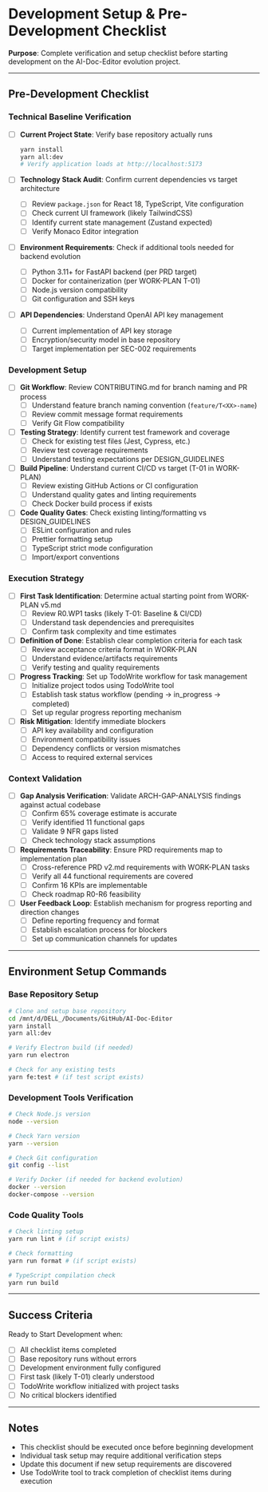 # Development Setup & Pre-Development Checklist

**Purpose**: Complete verification and setup checklist before starting development on the AI-Doc-Editor evolution project.

---

## Pre-Development Checklist

### Technical Baseline Verification

- [ ] **Current Project State**: Verify base repository actually runs

  ```bash
  yarn install
  yarn all:dev
  # Verify application loads at http://localhost:5173
  ```

- [ ] **Technology Stack Audit**: Confirm current dependencies vs target architecture
  - [ ] Review `package.json` for React 18, TypeScript, Vite configuration
  - [ ] Check current UI framework (likely TailwindCSS)
  - [ ] Identify current state management (Zustand expected)
  - [ ] Verify Monaco Editor integration

- [ ] **Environment Requirements**: Check if additional tools needed for backend evolution
  - [ ] Python 3.11+ for FastAPI backend (per PRD target)
  - [ ] Docker for containerization (per WORK-PLAN T-01)
  - [ ] Node.js version compatibility
  - [ ] Git configuration and SSH keys

- [ ] **API Dependencies**: Understand OpenAI API key management
  - [ ] Current implementation of API key storage
  - [ ] Encryption/security model in base repository
  - [ ] Target implementation per SEC-002 requirements

### Development Setup

- [ ] **Git Workflow**: Review CONTRIBUTING.md for branch naming and PR process
  - [ ] Understand feature branch naming convention (`feature/T<XX>-name`)
  - [ ] Review commit message format requirements
  - [ ] Verify Git Flow compatibility

- [ ] **Testing Strategy**: Identify current test framework and coverage
  - [ ] Check for existing test files (Jest, Cypress, etc.)
  - [ ] Review test coverage requirements
  - [ ] Understand testing expectations per DESIGN_GUIDELINES

- [ ] **Build Pipeline**: Understand current CI/CD vs target (T-01 in WORK-PLAN)
  - [ ] Review existing GitHub Actions or CI configuration
  - [ ] Understand quality gates and linting requirements
  - [ ] Check Docker build process if exists

- [ ] **Code Quality Gates**: Check existing linting/formatting vs DESIGN_GUIDELINES
  - [ ] ESLint configuration and rules
  - [ ] Prettier formatting setup
  - [ ] TypeScript strict mode configuration
  - [ ] Import/export conventions

### Execution Strategy

- [ ] **First Task Identification**: Determine actual starting point from WORK-PLAN v5.md
  - [ ] Review R0.WP1 tasks (likely T-01: Baseline & CI/CD)
  - [ ] Understand task dependencies and prerequisites
  - [ ] Confirm task complexity and time estimates

- [ ] **Definition of Done**: Establish clear completion criteria for each task
  - [ ] Review acceptance criteria format in WORK-PLAN
  - [ ] Understand evidence/artifacts requirements
  - [ ] Verify testing and quality requirements

- [ ] **Progress Tracking**: Set up TodoWrite workflow for task management
  - [ ] Initialize project todos using TodoWrite tool
  - [ ] Establish task status workflow (pending → in_progress → completed)
  - [ ] Set up regular progress reporting mechanism

- [ ] **Risk Mitigation**: Identify immediate blockers
  - [ ] API key availability and configuration
  - [ ] Environment compatibility issues
  - [ ] Dependency conflicts or version mismatches
  - [ ] Access to required external services

### Context Validation

- [ ] **Gap Analysis Verification**: Validate ARCH-GAP-ANALYSIS findings against actual codebase
  - [ ] Confirm 65% coverage estimate is accurate
  - [ ] Verify identified 11 functional gaps
  - [ ] Validate 9 NFR gaps listed
  - [ ] Check technology stack assumptions

- [ ] **Requirements Traceability**: Ensure PRD requirements map to implementation plan
  - [ ] Cross-reference PRD v2.md requirements with WORK-PLAN tasks
  - [ ] Verify all 44 functional requirements are covered
  - [ ] Confirm 16 KPIs are implementable
  - [ ] Check roadmap R0-R6 feasibility

- [ ] **User Feedback Loop**: Establish mechanism for progress reporting and direction changes
  - [ ] Define reporting frequency and format
  - [ ] Establish escalation process for blockers
  - [ ] Set up communication channels for updates

---

## Environment Setup Commands

### Base Repository Setup

```bash
# Clone and setup base repository
cd /mnt/d/DELL_/Documents/GitHub/AI-Doc-Editor
yarn install
yarn all:dev

# Verify Electron build (if needed)
yarn run electron

# Check for any existing tests
yarn fe:test # (if test script exists)
```

### Development Tools Verification

```bash
# Check Node.js version
node --version

# Check Yarn version
yarn --version

# Check Git configuration
git config --list

# Verify Docker (if needed for backend evolution)
docker --version
docker-compose --version
```

### Code Quality Tools

```bash
# Check linting setup
yarn run lint # (if script exists)

# Check formatting
yarn run format # (if script exists)

# TypeScript compilation check
yarn run build
```

---

## Success Criteria

Ready to Start Development when:

- [ ] All checklist items completed
- [ ] Base repository runs without errors
- [ ] Development environment fully configured
- [ ] First task (likely T-01) clearly understood
- [ ] TodoWrite workflow initialized with project tasks
- [ ] No critical blockers identified

---

## Notes

- This checklist should be executed once before beginning development
- Individual task setup may require additional verification steps
- Update this document if new setup requirements are discovered
- Use TodoWrite tool to track completion of checklist items during execution
